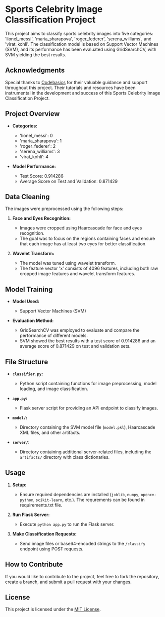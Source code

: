 # Sports Celebrity Image Classification Project

This project aims to classify sports celebrity images into five categories: 'lionel_messi', 'maria_sharapova', 'roger_federer', 'serena_williams', and 'virat_kohli'. The classification model is based on Support Vector Machines (SVM), and its performance has been evaluated using GridSearchCV, with SVM yielding the best results.

## Acknowledgments

Special thanks to [Codebasics](https://codebasics.io/) for their valuable guidance and support throughout this project. Their tutorials and resources have been instrumental in the development and success of this Sports Celebrity Image Classification Project.

## Project Overview

- **Categories:**
  - 'lionel_messi': 0
  - 'maria_sharapova': 1
  - 'roger_federer': 2
  - 'serena_williams': 3
  - 'virat_kohli': 4

- **Model Performance:**
  - Test Score: 0.914286
  - Average Score on Test and Validation: 0.871429

## Data Cleaning

The images were preprocessed using the following steps:

1. **Face and Eyes Recognition:**
   - Images were cropped using Haarcascade for face and eyes recognition.
   - The goal was to focus on the regions containing faces and ensure that each image has at least two eyes for better classification.

2. **Wavelet Transform:**
   - The model was tuned using wavelet transform.
   - The feature vector 'x' consists of 4096 features, including both raw cropped image features and wavelet transform features.

## Model Training

- **Model Used:**
  - Support Vector Machines (SVM)

- **Evaluation Method:**
  - GridSearchCV was employed to evaluate and compare the performance of different models.
  - SVM showed the best results with a test score of 0.914286 and an average score of 0.871429 on test and validation sets.

## File Structure

- **`classifier.py`:**
  - Python script containing functions for image preprocessing, model loading, and image classification.

- **`app.py`:**
  - Flask server script for providing an API endpoint to classify images.

- **`model/`:**
  - Directory containing the SVM model file (`model.pkl`), Haarcascade XML files, and other artifacts.

- **`server/`:**
  - Directory containing additional server-related files, including the `artifacts/` directory with class dictionaries.

## Usage

1. **Setup:**
   - Ensure required dependencies are installed (`joblib`, `numpy`, `opencv-python`, `scikit-learn`, etc.). The requrements can be found in requirements.txt file.

2. **Run Flask Server:**
   - Execute `python app.py` to run the Flask server.

3. **Make Classification Requests:**
   - Send image files or base64-encoded strings to the `/classify` endpoint using POST requests.

## How to Contribute

If you would like to contribute to the project, feel free to fork the repository, create a branch, and submit a pull request with your changes.

## License

This project is licensed under the [MIT License](LICENSE).

